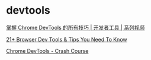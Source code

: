 # devtools

[掌握 Chrome DevTools 的所有技巧 | 开发者工具 | 系列视频](https://www.bilibili.com/video/BV1jM411K7cr)

[21+ Browser Dev Tools & Tips You Need To Know](https://www.youtube.com/watch?v=TcTSqhpm80Y)

[Chrome DevTools - Crash Course](https://youtu.be/gTVpBbFWry8)

